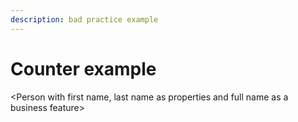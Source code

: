 ```yaml
---
description: bad practice example
---
```


# Counter example

&lt;Person with first name, last name as properties and full name as a business feature&gt;

